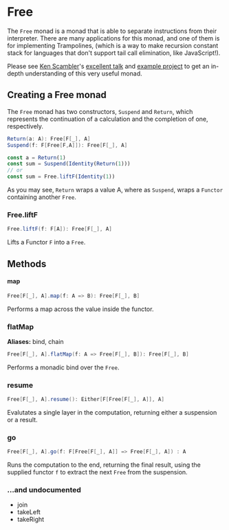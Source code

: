 # Free

The `Free` monad is a monad that is able to separate instructions from their interpreter.  There are many applications for this monad, and one of them is for implementing Trampolines, (which is a way to make recursion constant stack for languages that don't support tail call elimination, like JavaScript!).

Please see [Ken Scambler](http://twitter.com/KenScambler)'s [excellent talk](http://www.slideshare.net/kenbot/running-free-with-the-monads) and [example project](https://github.com/kenbot/free) to get an in-depth understanding of this very useful monad.

## Creating a Free monad

The `Free` monad has two constructors, `Suspend` and `Return`, which represents the continuation of a calculation and the completion of one, respectively.

```scala
Return(a: A): Free[F[_], A]
Suspend(f: F[Free[F,A]]): Free[F[_], A]
```

```javascript
const a = Return(1)
const sum = Suspend(Identity(Return(1)))
// or
const sum = Free.liftF(Identity(1))
```

As you may see, `Return` wraps a value A, where as `Suspend`, wraps a `Functor` containing another `Free`.

### Free.liftF

```scala
Free.liftF(f: F[A]): Free[F[_], A]
```

Lifts a Functor `F` into a `Free`.

## Methods

#### map

```scala
Free[F[_], A].map(f: A => B): Free[F[_], B]
```

Performs a map across the value inside the functor.

### flatMap

**Aliases:** bind, chain

```scala
Free[F[_], A].flatMap(f: A => Free[F[_], B]): Free[F[_], B]
```

Performs a monadic bind over the `Free`.

### resume

```scala
Free[F[_], A].resume(): Either[F[Free[F[_], A]], A]
```

Evalutates a single layer in the computation, returning either a suspension or a result.

### go

```scala
Free[F[_], A].go(f: F[Free[F[_], A]] => Free[F[_], A]) : A
```

Runs the computation to the end, returning the final result, using the supplied functor `f` to extract the next `Free` from the suspension.

### ...and undocumented
- join
- takeLeft
- takeRight
